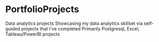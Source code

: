 # PortfolioProjects
Data analytics projects
Showcasing my data analytics skillset via self-guided projects that I've completed
Primarily Postgresql, Excel, Tableau/PowerBI projects

